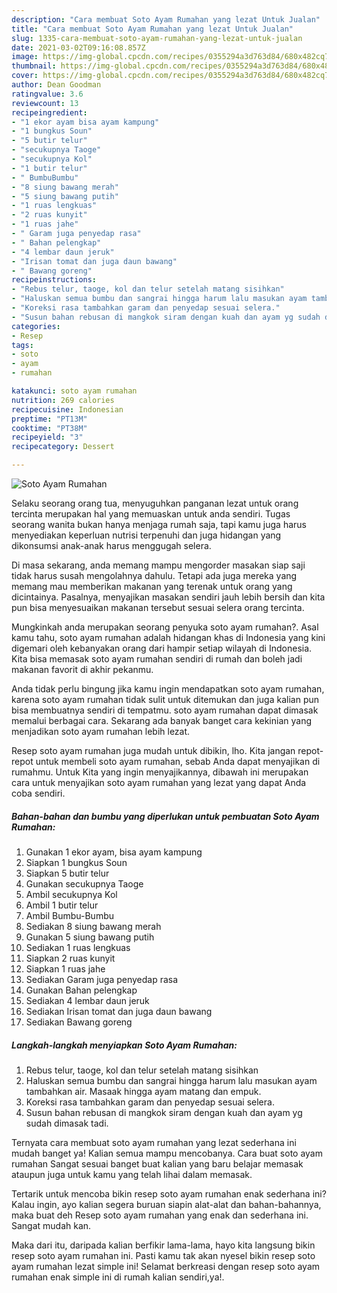 ```yaml
---
description: "Cara membuat Soto Ayam Rumahan yang lezat Untuk Jualan"
title: "Cara membuat Soto Ayam Rumahan yang lezat Untuk Jualan"
slug: 1335-cara-membuat-soto-ayam-rumahan-yang-lezat-untuk-jualan
date: 2021-03-02T09:16:08.857Z
image: https://img-global.cpcdn.com/recipes/0355294a3d763d84/680x482cq70/soto-ayam-rumahan-foto-resep-utama.jpg
thumbnail: https://img-global.cpcdn.com/recipes/0355294a3d763d84/680x482cq70/soto-ayam-rumahan-foto-resep-utama.jpg
cover: https://img-global.cpcdn.com/recipes/0355294a3d763d84/680x482cq70/soto-ayam-rumahan-foto-resep-utama.jpg
author: Dean Goodman
ratingvalue: 3.6
reviewcount: 13
recipeingredient:
- "1 ekor ayam bisa ayam kampung"
- "1 bungkus Soun"
- "5 butir telur"
- "secukupnya Taoge"
- "secukupnya Kol"
- "1 butir telur"
- " BumbuBumbu"
- "8 siung bawang merah"
- "5 siung bawang putih"
- "1 ruas lengkuas"
- "2 ruas kunyit"
- "1 ruas jahe"
- " Garam juga penyedap rasa"
- " Bahan pelengkap"
- "4 lembar daun jeruk"
- "Irisan tomat dan juga daun bawang"
- " Bawang goreng"
recipeinstructions:
- "Rebus telur, taoge, kol dan telur setelah matang sisihkan"
- "Haluskan semua bumbu dan sangrai hingga harum lalu masukan ayam tambahkan air. Masaak hingga ayam matang dan empuk."
- "Koreksi rasa tambahkan garam dan penyedap sesuai selera."
- "Susun bahan rebusan di mangkok siram dengan kuah dan ayam yg sudah dimasak tadi."
categories:
- Resep
tags:
- soto
- ayam
- rumahan

katakunci: soto ayam rumahan 
nutrition: 269 calories
recipecuisine: Indonesian
preptime: "PT13M"
cooktime: "PT38M"
recipeyield: "3"
recipecategory: Dessert

---
```



![Soto Ayam Rumahan](https://img-global.cpcdn.com/recipes/0355294a3d763d84/680x482cq70/soto-ayam-rumahan-foto-resep-utama.jpg)

Selaku seorang orang tua, menyuguhkan panganan lezat untuk orang tercinta merupakan hal yang memuaskan untuk anda sendiri. Tugas seorang  wanita bukan hanya menjaga rumah saja, tapi kamu juga harus menyediakan keperluan nutrisi terpenuhi dan juga hidangan yang dikonsumsi anak-anak harus menggugah selera.

Di masa  sekarang, anda memang mampu mengorder masakan siap saji tidak harus susah mengolahnya dahulu. Tetapi ada juga mereka yang memang mau memberikan makanan yang terenak untuk orang yang dicintainya. Pasalnya, menyajikan masakan sendiri jauh lebih bersih dan kita pun bisa menyesuaikan makanan tersebut sesuai selera orang tercinta. 



Mungkinkah anda merupakan seorang penyuka soto ayam rumahan?. Asal kamu tahu, soto ayam rumahan adalah hidangan khas di Indonesia yang kini digemari oleh kebanyakan orang dari hampir setiap wilayah di Indonesia. Kita bisa memasak soto ayam rumahan sendiri di rumah dan boleh jadi makanan favorit di akhir pekanmu.

Anda tidak perlu bingung jika kamu ingin mendapatkan soto ayam rumahan, karena soto ayam rumahan tidak sulit untuk ditemukan dan juga kalian pun bisa membuatnya sendiri di tempatmu. soto ayam rumahan dapat dimasak memalui berbagai cara. Sekarang ada banyak banget cara kekinian yang menjadikan soto ayam rumahan lebih lezat.

Resep soto ayam rumahan juga mudah untuk dibikin, lho. Kita jangan repot-repot untuk membeli soto ayam rumahan, sebab Anda dapat menyajikan di rumahmu. Untuk Kita yang ingin menyajikannya, dibawah ini merupakan cara untuk menyajikan soto ayam rumahan yang lezat yang dapat Anda coba sendiri.

<!--inarticleads1-->

##### Bahan-bahan dan bumbu yang diperlukan untuk pembuatan Soto Ayam Rumahan:

1. Gunakan 1 ekor ayam, bisa ayam kampung
1. Siapkan 1 bungkus Soun
1. Siapkan 5 butir telur
1. Gunakan secukupnya Taoge
1. Ambil secukupnya Kol
1. Ambil 1 butir telur
1. Ambil  Bumbu-Bumbu
1. Sediakan 8 siung bawang merah
1. Gunakan 5 siung bawang putih
1. Sediakan 1 ruas lengkuas
1. Siapkan 2 ruas kunyit
1. Siapkan 1 ruas jahe
1. Sediakan  Garam juga penyedap rasa
1. Gunakan  Bahan pelengkap
1. Sediakan 4 lembar daun jeruk
1. Sediakan Irisan tomat dan juga daun bawang
1. Sediakan  Bawang goreng




<!--inarticleads2-->

##### Langkah-langkah menyiapkan Soto Ayam Rumahan:

1. Rebus telur, taoge, kol dan telur setelah matang sisihkan
1. Haluskan semua bumbu dan sangrai hingga harum lalu masukan ayam tambahkan air. Masaak hingga ayam matang dan empuk.
1. Koreksi rasa tambahkan garam dan penyedap sesuai selera.
1. Susun bahan rebusan di mangkok siram dengan kuah dan ayam yg sudah dimasak tadi.




Ternyata cara membuat soto ayam rumahan yang lezat sederhana ini mudah banget ya! Kalian semua mampu mencobanya. Cara buat soto ayam rumahan Sangat sesuai banget buat kalian yang baru belajar memasak ataupun juga untuk kamu yang telah lihai dalam memasak.

Tertarik untuk mencoba bikin resep soto ayam rumahan enak sederhana ini? Kalau ingin, ayo kalian segera buruan siapin alat-alat dan bahan-bahannya, maka buat deh Resep soto ayam rumahan yang enak dan sederhana ini. Sangat mudah kan. 

Maka dari itu, daripada kalian berfikir lama-lama, hayo kita langsung bikin resep soto ayam rumahan ini. Pasti kamu tak akan nyesel bikin resep soto ayam rumahan lezat simple ini! Selamat berkreasi dengan resep soto ayam rumahan enak simple ini di rumah kalian sendiri,ya!.

